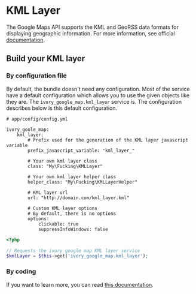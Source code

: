 # KML Layer

The Google Maps API supports the KML and GeoRSS data formats for displaying geographic information. For more
information, see official [documentation](http://code.google.com/apis/maps/documentation/javascript/layers.html#KMLLayers).

## Build your KML layer

### By configuration file

By default, the bundle doesn't need any configuration. Most of the service have a default configuration which allows
you to use the given objects like they are. The ``ivory_google_map.kml_layer`` service is. The configuration describes
below is this default configuration.

```
# app/config/config.yml

ivory_goole_map:
    kml_layer:
        # Prefix used for the generation of the KML layer javascript variable
        prefix_javascript_variable: "kml_layer_"

        # Your own kml layer class
        class: "My\Fucking\KMLLayer"

        # Your own kml layer helper class
        helper_class: "My\Fucking\KMLLayerHelper"

        # KML layer url
        url: "http://domain.com/kml_layer.kml"

        # Custom KML layer options
        # By default, there is no options
        options:
            clickable: true
            suppressInfoWindows: false
```

``` php
<?php

// Requests the ivory google map KML layer service
$kmlLayer = $this->get('ivory_google_map.kml_layer');
```

### By coding

If you want to learn more, you can read
[this documentation](https://github.com/egeloen/ivory-google-map/blob/master/doc/usage/layers/kml_layer.md).
